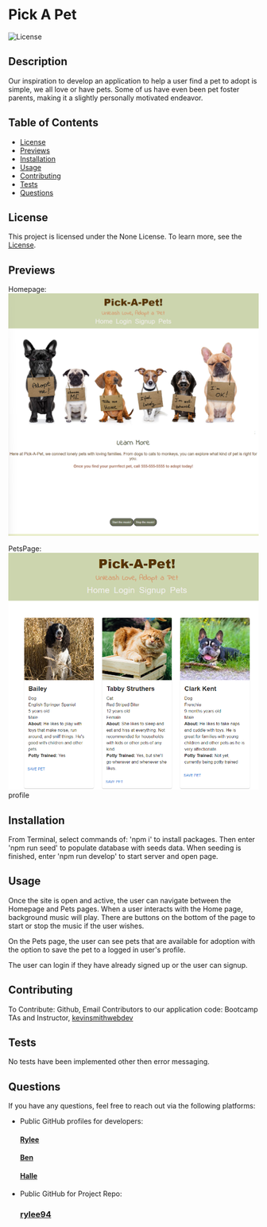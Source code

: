 # Pick A Pet

![License](https://img.shields.io/badge/license-None-green.svg)

## Description

Our inspiration to develop an application to help a user find a pet to adopt is simple, we all love or have pets. Some of us have even been pet foster parents, making it a slightly personally motivated endeavor.

## Table of Contents

- [License](#license)
- [Previews](#previews)
- [Installation](#installation)
- [Usage](#usage)
- [Contributing](#contributing)
- [Tests](#tests)
- [Questions](#questions)

## License

This project is licensed under the None License. To learn more, see the [License](https://opensource.org/licenses/None).

## Previews

Homepage: ![Homepage](./assets/images/Homepage.png)

PetsPage: ![PetsPage](./assets/images/PetsPage.png)
profile

## Installation

From Terminal, select commands of: 'npm i' to install packages. Then enter 'npm run seed' to populate database with seeds data. When seeding is finished, enter 'npm run develop' to start server and open page.

## Usage

Once the site is open and active, the user can navigate between the Homepage and Pets pages. When a user interacts with the Home page, background music will play. There are buttons on the bottom of the page to start or stop the music if the user wishes.

On the Pets page, the user can see pets that are available for adoption with the option to save the pet to a logged in user's profile.

The user can login if they have already signed up or the user can signup.

## Contributing

To Contribute: Github, Email
Contributors to our application code: Bootcamp TAs and Instructor, [kevinsmithwebdev](https://github.com/kevinsmithwebdev)

## Tests

No tests have been implemented other then error messaging.

## Questions

If you have any questions, feel free to reach out via the following platforms:

- Public GitHub profiles for developers:
  #### [Rylee](github.com/Rylee94)
  #### [Ben](github.com/bennyleemn)
  #### [Halle](github.com/halleklum)
- Public GitHub for Project Repo:
  ### [rylee94](https://github.com/Rylee94/pet-adoption)

